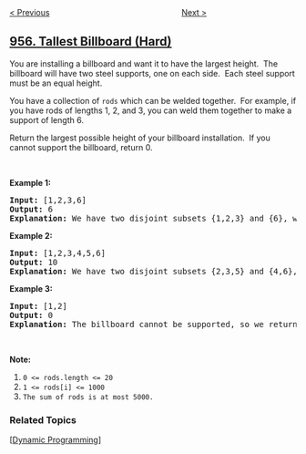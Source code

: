 <!--|This file generated by command(leetcode description); DO NOT EDIT.    |-->
<!--+----------------------------------------------------------------------+-->
<!--|@author    openset <openset.wang@gmail.com>                           |-->
<!--|@link      https://github.com/openset                                 |-->
<!--|@home      https://github.com/tonymontaro/leetcode-hints                        |-->
<!--+----------------------------------------------------------------------+-->

[< Previous](https://github.com/tonymontaro/leetcode-hints/tree/master/problems/delete-columns-to-make-sorted-ii "Delete Columns to Make Sorted II")
　　　　　　　　　　　　　　　　
[Next >](https://github.com/tonymontaro/leetcode-hints/tree/master/problems/prison-cells-after-n-days "Prison Cells After N Days")

## [956. Tallest Billboard (Hard)](https://leetcode.com/problems/tallest-billboard "最高的广告牌")

<p>You are installing a billboard and want it to have the largest height.&nbsp; The billboard will have two steel supports, one on each side.&nbsp; Each steel support must be an equal height.</p>

<p>You have a collection of <code>rods</code> which can be welded together.&nbsp; For example, if you have rods of lengths 1, 2, and 3, you can weld them together to make a support of length 6.</p>

<p>Return the largest possible height of your billboard installation.&nbsp; If you cannot support the billboard, return 0.</p>

<p>&nbsp;</p>

<p><strong>Example 1:</strong></p>

<pre>
<strong>Input: </strong><span id="example-input-1-1">[1,2,3,6]</span>
<strong>Output: </strong><span id="example-output-1">6</span>
<strong>Explanation:</strong> We have two disjoint subsets {1,2,3} and {6}, which have the same sum = 6.
</pre>

<div>
<p><strong>Example 2:</strong></p>

<pre>
<strong>Input: </strong><span id="example-input-2-1">[1,2,3,4,5,6]</span>
<strong>Output: </strong><span id="example-output-2">10</span>
<strong>Explanation:</strong> We have two disjoint subsets {2,3,5} and {4,6}, which have the same sum = 10.
</pre>
</div>

<div>
<p><strong>Example 3:</strong></p>

<pre>
<strong>Input: </strong><span id="example-input-3-1">[1,2]</span>
<strong>Output: </strong><span id="example-output-3">0</span>
<strong>Explanation: </strong>The billboard cannot be supported, so we return 0.
</pre>
</div>

<p>&nbsp;</p>

<p><strong>Note:</strong></p>

<ol>
	<li><code>0 &lt;= rods.length &lt;= 20</code></li>
	<li><code>1 &lt;= rods[i] &lt;= 1000</code></li>
	<li><code>The sum of rods is at most 5000.</code></li>
</ol>

### Related Topics
  [[Dynamic Programming](https://github.com/tonymontaro/leetcode-hints/tree/master/tag/dynamic-programming/README.md)]
